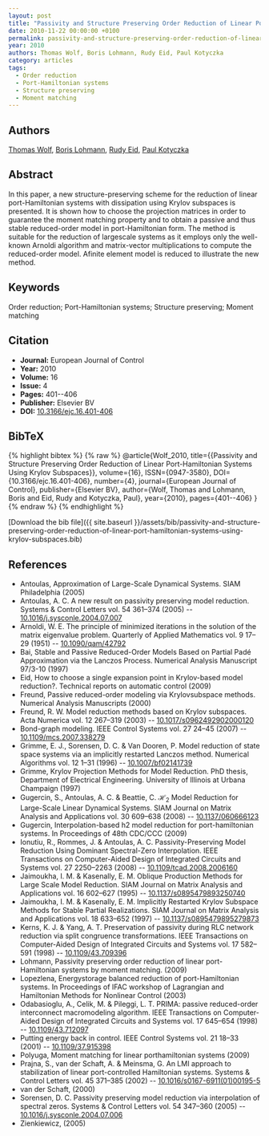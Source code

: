 ```yaml
---
layout: post
title: "Passivity and Structure Preserving Order Reduction of Linear Port-Hamiltonian Systems Using Krylov Subspaces"
date: 2010-11-22 00:00:00 +0100
permalink: passivity-and-structure-preserving-order-reduction-of-linear-port-hamiltonian-systems-using-krylov-subspaces
year: 2010
authors: Thomas Wolf, Boris Lohmann, Rudy Eid, Paul Kotyczka
category: articles
tags:
  - Order reduction
  - Port-Hamiltonian systems
  - Structure preserving
  - Moment matching
---
```

 
## Authors
[Thomas Wolf](authors/thomas-wolf), [Boris Lohmann](authors/boris-lohmann), [Rudy Eid](authors/rudy-eid), [Paul Kotyczka](authors/paul-kotyczka)
 
## Abstract
In this paper, a new structure-preserving scheme for the reduction of linear port-Hamiltonian systems with dissipation using Krylov subspaces is presented. It is shown how to choose the projection matrices in order to guarantee the moment matching property and to obtain a passive and thus stable reduced-order model in port-Hamiltonian form. The method is suitable for the reduction of largescale systems as it employs only the well-known Arnoldi algorithm and matrix-vector multiplications to compute the reduced-order model. Afinite element model is reduced to illustrate the new method.
 
## Keywords
Order reduction; Port-Hamiltonian systems; Structure preserving; Moment matching
 
## Citation
- **Journal:** European Journal of Control
- **Year:** 2010
- **Volume:** 16
- **Issue:** 4
- **Pages:** 401--406
- **Publisher:** Elsevier BV
- **DOI:** [10.3166/ejc.16.401-406](https://doi.org/10.3166/ejc.16.401-406)
 
## BibTeX
{% highlight bibtex %}
{% raw %}
@article{Wolf_2010,
  title={{Passivity and Structure Preserving Order Reduction of Linear Port-Hamiltonian Systems Using Krylov Subspaces}},
  volume={16},
  ISSN={0947-3580},
  DOI={10.3166/ejc.16.401-406},
  number={4},
  journal={European Journal of Control},
  publisher={Elsevier BV},
  author={Wolf, Thomas and Lohmann, Boris and Eid, Rudy and Kotyczka, Paul},
  year={2010},
  pages={401--406}
}
{% endraw %}
{% endhighlight %}
 
[Download the bib file]({{ site.baseurl }}/assets/bib/passivity-and-structure-preserving-order-reduction-of-linear-port-hamiltonian-systems-using-krylov-subspaces.bib)
 
## References
- Antoulas, Approximation of Large-Scale Dynamical Systems. SIAM Philadelphia (2005)
- Antoulas, A. C. A new result on passivity preserving model reduction. Systems &amp; Control Letters vol. 54 361–374 (2005) -- [10.1016/j.sysconle.2004.07.007](https://doi.org/10.1016/j.sysconle.2004.07.007)
- Arnoldi, W. E. The principle of minimized iterations in the solution of the matrix eigenvalue problem. Quarterly of Applied Mathematics vol. 9 17–29 (1951) -- [10.1090/qam/42792](https://doi.org/10.1090/qam/42792)
- Bai, Stable and Passive Reduced-Order Models Based on Partial Padé Approximation via the Lanczos Process. Numerical Analysis Manuscript 97/3-10 (1997)
- Eid, How to choose a single expansion point in Krylov-based model reduction?. Technical reports on automatic control (2009)
- Freund, Passive reduced-order modeling via Krylovsubspace methods. Numerical Analysis Manuscripts (2000)
- Freund, R. W. Model reduction methods based on Krylov subspaces. Acta Numerica vol. 12 267–319 (2003) -- [10.1017/s0962492902000120](https://doi.org/10.1017/s0962492902000120)
- Bond-graph modeling. IEEE Control Systems vol. 27 24–45 (2007) -- [10.1109/mcs.2007.338279](https://doi.org/10.1109/mcs.2007.338279)
- Grimme, E. J., Sorensen, D. C. & Van Dooren, P. Model reduction of state space systems via an implicitly restarted Lanczos method. Numerical Algorithms vol. 12 1–31 (1996) -- [10.1007/bf02141739](https://doi.org/10.1007/bf02141739)
- Grimme, Krylov Projection Methods for Model Reduction. PhD thesis, Department of Electrical Engineering. University of Illinois at Urbana Champaign (1997)
- Gugercin, S., Antoulas, A. C. & Beattie, C. $\mathcal{H}_2$ Model Reduction for Large-Scale Linear Dynamical Systems. SIAM Journal on Matrix Analysis and Applications vol. 30 609–638 (2008) -- [10.1137/060666123](https://doi.org/10.1137/060666123)
- Gugercin, Interpolation-based h2 model reduction for port-hamiltonian systems. In Proceedings of 48th CDC/CCC (2009)
- Ionutiu, R., Rommes, J. & Antoulas, A. C. Passivity-Preserving Model Reduction Using Dominant Spectral-Zero Interpolation. IEEE Transactions on Computer-Aided Design of Integrated Circuits and Systems vol. 27 2250–2263 (2008) -- [10.1109/tcad.2008.2006160](https://doi.org/10.1109/tcad.2008.2006160)
- Jaimoukha, I. M. & Kasenally, E. M. Oblique Production Methods for Large Scale Model Reduction. SIAM Journal on Matrix Analysis and Applications vol. 16 602–627 (1995) -- [10.1137/s0895479893250740](https://doi.org/10.1137/s0895479893250740)
- Jaimoukha, I. M. & Kasenally, E. M. Implicitly Restarted Krylov Subspace Methods for Stable Partial Realizations. SIAM Journal on Matrix Analysis and Applications vol. 18 633–652 (1997) -- [10.1137/s0895479895279873](https://doi.org/10.1137/s0895479895279873)
- Kerns, K. J. & Yang, A. T. Preservation of passivity during RLC network reduction via split congruence transformations. IEEE Transactions on Computer-Aided Design of Integrated Circuits and Systems vol. 17 582–591 (1998) -- [10.1109/43.709396](https://doi.org/10.1109/43.709396)
- Lohmann, Passivity preserving order reduction of linear port-Hamiltonian systems by moment matching. (2009)
- Lopezlena, Energystorage balanced reduction of port-Hamiltonian systems. In Proceedings of IFAC workshop of Lagrangian and Hamiltonian Methods for Nonlinear Control (2003)
- Odabasioglu, A., Celik, M. & Pileggi, L. T. PRIMA: passive reduced-order interconnect macromodeling algorithm. IEEE Transactions on Computer-Aided Design of Integrated Circuits and Systems vol. 17 645–654 (1998) -- [10.1109/43.712097](https://doi.org/10.1109/43.712097)
- Putting energy back in control. IEEE Control Systems vol. 21 18–33 (2001) -- [10.1109/37.915398](https://doi.org/10.1109/37.915398)
- Polyuga, Moment matching for linear porthamiltonian systems (2009)
- Prajna, S., van der Schaft, A. & Meinsma, G. An LMI approach to stabilization of linear port-controlled Hamiltonian systems. Systems &amp; Control Letters vol. 45 371–385 (2002) -- [10.1016/s0167-6911(01)00195-5](https://doi.org/10.1016/s0167-6911(01)00195-5)
- van der Schaft, (2000)
- Sorensen, D. C. Passivity preserving model reduction via interpolation of spectral zeros. Systems &amp; Control Letters vol. 54 347–360 (2005) -- [10.1016/j.sysconle.2004.07.006](https://doi.org/10.1016/j.sysconle.2004.07.006)
- Zienkiewicz, (2005)

